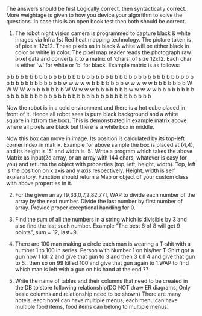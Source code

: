 The answers should be first Logically correct, then syntactically correct. More weightage is given to how you device your algorithm to solve the questions. In case this is an open book test then both should be correct. 


1. The robot night vision camera is programmed to capture black & white images via Infra 1st Red heat mapping technology. The picture taken is of pixels: 12x12. These pixels as in 
black & white will be either black in color or white in color. The pixel map reader reads the photograph raw pixel data and converts it to a matrix of 'chars' of size 12x12. Each char is either 'w' for white or 'b' for black. Example matrix is as follows:

b b b b b b b b b b b b 
b b b b b b b b b b b b 
b b b b b b b b b b b b 
b b b b b b b b b b b b 
b b b b w w w w w b b b 
b b b b w w w w w b b b 
b b b b W W W W w b b b 
b b b b W W w w w b b b 
b b b b w w w w w b b b 
b b b b b b b b b b b b 
b b b b b b b b b b b b 
b b b b b b b b b b b b

Now the robot is in a cold environment and there is a hot cube placed in front of it. Hence all robot sees is pure black background and a white square in it(from the box). This is demonstrated in example matrix above where all pixels are black but there is a white box in middle. 

Now this box can move in image. Its position is calculated by its top-left corner index in matrix. Example for above sample the box is placed at (4,4), and its height is '5' and width is '5'. 
Write a program which takes the above Matrix as input(2d array, or an array with 144 chars, whatever is easy for you) and returns the object with properties (top, left, height, width). Top, left is the position on x axis and y axis respectively. Height, width is self 
explanatory. Function should return a Map or object of your custom class with above properties in it. 


2. For the given array [9,33,0,7,2,82,77], WAP to divide each number of the array by the 
next number. Divide the last number by first number of array. Provide proper exceptional handling for 0.


3. Find the sum of all the numbers in a string which is divisible by 3 and also find the last 
such number. Example "The best 6 of 8 will get 9 points", sum = 12, last=9.


4. There are 100 man making a circle each man is wearing a T-shit with a number 1 to 100 
in series. Person with Number 1 on his/her T-Shirt got a gun now 1 kill 2 and give that gun to 3 and then 3 kill 4 and give that gun to 5.. then so on 99 killed 100 and give that gun again to 1.WAP to find which man is left with a gun on his hand at the end ??


5. Write the name of tables and their columns that need to be created in the DB to store 
following relationship(DO NOT draw ER diagrams, Only basic columns and relationship need to be shown) 
There are many hotels, each hotel can have multiple menus, each menu can have multiple food items, food items can belong to multiple menus. 
